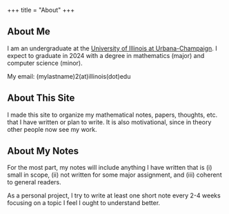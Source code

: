 +++
title = "About"
+++

## About Me

I am an undergraduate at the [University of Illinois at Urbana-Champaign](https://illinois.edu/). I expect to graduate in 2024 with a degree in mathematics (major) and computer science (minor).

My email: (mylastname)2(at)illinois(dot)edu

## About This Site

I made this site to organize my mathematical notes, papers, thoughts, etc. that I have written or plan to write. It is also motivational, since in theory other people now see my work.

## About My Notes

For the most part, my notes will include anything I have written that is (i) small in scope, (ii) not written for some major assignment, and (iii) coherent to general readers.

As a personal project, I try to write at least one short note every 2-4 weeks focusing on a topic I feel I ought to understand better.


